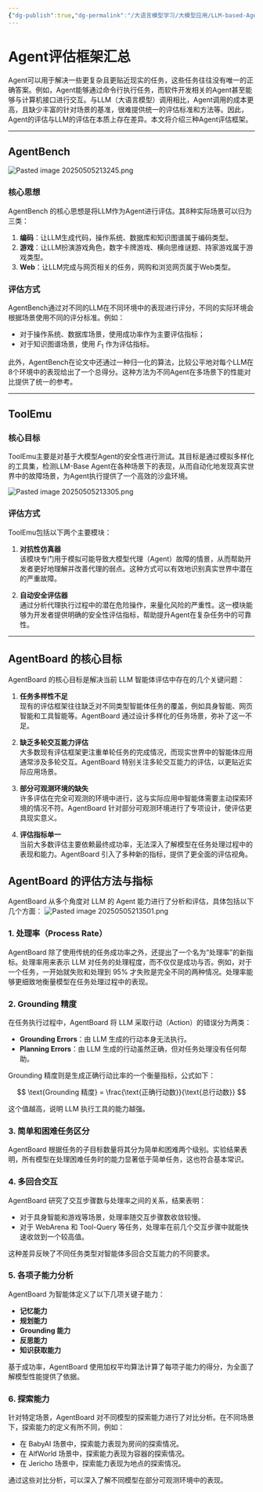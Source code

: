 ```yaml
---
{"dg-publish":true,"dg-permalink":"/大语言模型学习/大模型应用/LLM-based-Agent-基于大模型的智能体/Agent评估框架汇总","dg-home":false,"dg-description":"在此输入笔记的描述","dg-hide":false,"dg-hide-title":false,"dg-show-backlinks":true,"dg-show-local-graph":true,"dg-show-inline-title":true,"dg-pinned":false,"dg-passphrase":"在此输入访问密码","dg-enable-mathjax":false,"dg-enable-mermaid":false,"dg-enable-uml":false,"dg-note-icon":0,"dg-enable-dataview":false,"tags":["NLP"],"permalink":"/大语言模型学习/大模型应用/LLM-based-Agent-基于大模型的智能体/Agent评估框架汇总/","dgShowBacklinks":true,"dgShowLocalGraph":true,"dgShowInlineTitle":true,"dgPassFrontmatter":true,"noteIcon":0,"created":"2025-05-05T21:28:27.000+08:00","updated":"2025-05-06T19:06:14.000+08:00"}
---
```




# Agent评估框架汇总
Agent可以用于解决一些更复杂且更贴近现实的任务，这些任务往往没有唯一的正确答案。例如，Agent能够通过命令行执行任务，而软件开发相关的Agent甚至能够与计算机接口进行交互。与LLM（大语言模型）调用相比，Agent调用的成本更高，且缺少丰富的针对场景的基准，很难提供统一的评估标准和方法等。因此，Agent的评估与LLM的评估在本质上存在差异。本文将介绍三种Agent评估框架。

---

## AgentBench
![Pasted image 20250505213245.png](/img/user/%E9%99%84%E4%BB%B6/Pasted%20image%2020250505213245.png)

### 核心思想
AgentBench 的核心思想是将LLM作为Agent进行评估。其8种实际场景可以归为三类：

1. **编码**：让LLM生成代码，操作系统、数据库和知识图谱属于编码类型。
2. **游戏**：让LLM扮演游戏角色，数字卡牌游戏、横向思维谜题、持家游戏属于游戏类型。
3. **Web**：让LLM完成与网页相关的任务，网购和浏览网页属于Web类型。


### 评估方式
AgentBench通过对不同的LLM在不同环境中的表现进行评分，不同的实际环境会根据场景使用不同的评分标准。例如：

- 对于操作系统、数据库场景，使用成功率作为主要评估指标；
- 对于知识图谱场景，使用 $F_1$ 作为评估指标。

此外，AgentBench在论文中还通过一种归一化的算法，比较公平地对每个LLM在8个环境中的表现给出了一个总得分。这种方法为不同Agent在多场景下的性能对比提供了统一的参考。

---


## ToolEmu

### 核心目标
ToolEmu主要是对基于大模型Agent的安全性进行测试。其目标是通过模拟多样化的工具集，检测LLM-Base Agent在各种场景下的表现，从而自动化地发现真实世界中的故障场景，为Agent执行提供了一个高效的沙盒环境。

![Pasted image 20250505213305.png](/img/user/%E9%99%84%E4%BB%B6/Pasted%20image%2020250505213305.png)


### 评估方式
ToolEmu包括以下两个主要模块：

1. **对抗性仿真器**  
   该模块专门用于模拟可能导致大模型代理（Agent）故障的情景，从而帮助开发者更好地理解并改善代理的弱点。这种方式可以有效地识别真实世界中潜在的严重故障。

2. **自动安全评估器**  
   通过分析代理执行过程中的潜在危险操作，来量化风险的严重性。这一模块能够为开发者提供明确的安全性评估指标，帮助提升Agent在复杂任务中的可靠性。

---


## AgentBoard 的核心目标
AgentBoard 的核心目标是解决当前 LLM 智能体评估中存在的几个关键问题：

1. **任务多样性不足**  
   现有的评估框架往往缺乏对不同类型智能体任务的覆盖，例如具身智能、网页智能和工具智能等。AgentBoard 通过设计多样化的任务场景，弥补了这一不足。

2. **缺乏多轮交互能力评估**  
   大多数现有评估框架更注重单轮任务的完成情况，而现实世界中的智能体应用通常涉及多轮交互。AgentBoard 特别关注多轮交互能力的评估，以更贴近实际应用场景。

3. **部分可观测环境的缺失**  
   许多评估在完全可观测的环境中进行，这与实际应用中智能体需要主动探索环境的情况不符。AgentBoard 针对部分可观测环境进行了专项设计，使评估更具现实意义。

4. **评估指标单一**  
   当前大多数评估主要依赖最终成功率，无法深入了解模型在任务处理过程中的表现和能力。AgentBoard 引入了多种新的指标，提供了更全面的评估视角。


## AgentBoard 的评估方法与指标
AgentBoard 从多个角度对 LLM 的 Agent 能力进行了分析和评估，具体包括以下几个方面：
![Pasted image 20250505213501.png](/img/user/%E9%99%84%E4%BB%B6/Pasted%20image%2020250505213501.png)

### 1. 处理率（Process Rate）
AgentBoard 除了使用传统的任务成功率之外，还提出了一个名为“处理率”的新指标。处理率用来表示 LLM 对任务的处理程度，而不仅仅是成功与否。例如，对于一个任务，一开始就失败和处理到 95% 才失败是完全不同的两种情况。处理率能够更细致地衡量模型在任务处理过程中的表现。


### 2. Grounding 精度
在任务执行过程中，AgentBoard 将 LLM 采取行动（Action）的错误分为两类：

- **Grounding Errors**：由 LLM 生成的行动本身无法执行。
- **Planning Errors**：由 LLM 生成的行动虽然正确，但对任务处理没有任何帮助。

Grounding 精度则是生成正确行动比率的一个衡量指标，公式如下：

$$
\text{Grounding 精度} = \frac{\text{正确行动数}}{\text{总行动数}}
$$

这个值越高，说明 LLM 执行工具的能力越强。


### 3. 简单和困难任务区分
AgentBoard 根据任务的子目标数量将其分为简单和困难两个级别。实验结果表明，所有模型在处理困难任务时的能力显著低于简单任务，这也符合基本常识。


### 4. 多回合交互
AgentBoard 研究了交互步骤数与处理率之间的关系，结果表明：

- 对于具身智能和游戏等场景，处理率随交互步骤数收敛较慢。
- 对于 WebArena 和 Tool-Query 等任务，处理率在前几个交互步骤中就能快速收敛到一个较高值。  

这种差异反映了不同任务类型对智能体多回合交互能力的不同要求。


### 5. 各项子能力分析
AgentBoard 为智能体定义了以下几项关键子能力：

- **记忆能力**
- **规划能力**
- **Grounding 能力**
- **反思能力**
- **知识获取能力**

基于成功率，AgentBoard 使用加权平均算法计算了每项子能力的得分，为全面了解模型性能提供了依据。


### 6. 探索能力
针对特定场景，AgentBoard 对不同模型的探索能力进行了对比分析。在不同场景下，探索能力的定义有所不同，例如：

- 在 BabyAI 场景中，探索能力表现为房间的探索情况。
- 在 AlfWorld 场景中，探索能力表现为容器的探索情况。
- 在 Jericho 场景中，探索能力表现为地点的探索情况。

通过这些对比分析，可以深入了解不同模型在部分可观测环境中的表现。
